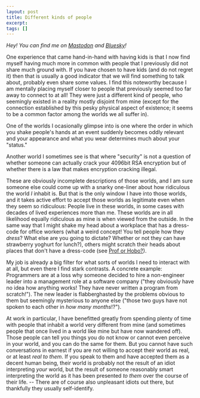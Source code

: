 ```yaml
---
layout: post
title: Different kinds of people
excerpt:
tags: []
---
```


_Hey! You can find me on [Mastodon](https://mastodon.gamedev.place/@sschoener) and [Bluesky](https://bsky.app/profile/sschoener.bsky.social)!_

One experience that came hand-in-hand with having kids is that I now find myself having much more in common with people that I previously did not share much ground with. If you have chosen to have kids (and do not regret it) then that is usually a good indicator that we will find something to talk about, probably even share some values. I find this noteworthy because I am mentally placing myself closer to people that previously seemed too far away to connect to at all! They were just a different kind of people, who seemingly existed in a reality mostly disjoint from mine (except for the connection established by this pesky physical aspect of existence; it seems to be a common factor among the worlds we all suffer in).

One of the worlds I ocasionally glimpse into is one where the order in which you shake people's hands at an event suddenly becomes oddly relevant and your appearance and what you wear determines much about your "status."

Another world I sometimes see is that where "security" is not a question of whether someone can actually crack your 4096bit RSA encryption but of whether there is a law that makes encryption cracking illegal.

These are obviously incomplete descriptions of those worlds, and I am sure someone else could come up with a snarky one-liner about how ridiculous the world _I_ inhabit is. But that is the only window I have into those worlds, and it takes active effort to accept those worlds as legitimate even when they seem so ridiculous: People live in these worlds, in some cases with decades of lived experiences more than me. These worlds are in all likelihood equally ridiculous as mine is when viewed from the outside. In the same way that I might shake my head about a workplace that has a dress-code for office workers (what a weird concept! You tell people how they _dress_? What else are you going to dictate? Whether or not they can have strawberry yoghurt for lunch?), others might scratch their heads about places that don't have a dress-code (see [Prof or Hobo?](https://www.proforhobo.com)).

My job is already a big filter for what sorts of worlds I need to interact with at all, but even there I find stark contrasts. A concrete example: Programmers are at a loss why someone decided to hire a non-engineer leader into a management role at a software company ("they obviously have no idea how anything works! They have never written a program from scratch!"). The new leader is flabberghasted by the problems obvious to them but seemingly mysterious to anyone else ("those two guys have not spoken to each other in _how many months_!?").

At work in particular, I have benefitted greatly from spending plenty of time with people that inhabit a world very different from mine (and sometimes people that once lived in a world like mine but have now wandered off). Those people can tell you things you do not know or cannot even perceive in your world, and you can do the same for them. But you cannot have such conversations in earnest if you are not willing to accept their world as real, or at least _real to them_. If you speak to them and have accepted them as a decent human being, their world is probably not the result of an idiot interpreting *your* world, but the result of someone reasonably smart interpreting the world as it has been presented _to them_ over the course of their life. -- There are of course also unpleasant idiots out there, but thankfully they usually self-identify.